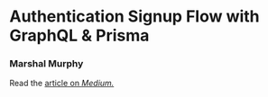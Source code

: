 # Authentication Signup Flow with GraphQL & Prisma

### Marshal Murphy

Read the [article on *Medium.*](https://medium.com/@marshalmurphy/authentication-with-graphql-prisma-90e74b791716)
